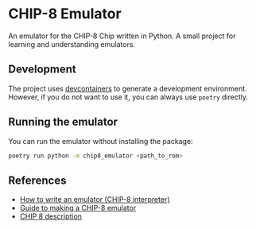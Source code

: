 # CHIP-8 Emulator

An emulator for the CHIP-8 Chip written in Python. A small project for learning and understanding emulators.

## Development

The project uses [devcontainers](https://containers.dev) to generate a development environment. However, if you do not want to use it, you can always use `poetry` directly.

## Running the emulator

You can run the emulator without installing the package:

```bash
poetry run python -m chip8_emulator <path_to_rom>
```

## References

- [How to write an emulator (CHIP-8 interpreter)](https://multigesture.net/articles/how-to-write-an-emulator-chip-8-interpreter/)
- [Guide to making a CHIP-8 emulator](https://tobiasvl.github.io/blog/write-a-chip-8-emulator/)
- [CHIP 8 description](https://en.wikipedia.org/wiki/CHIP-8#Virtual_machine_description)
